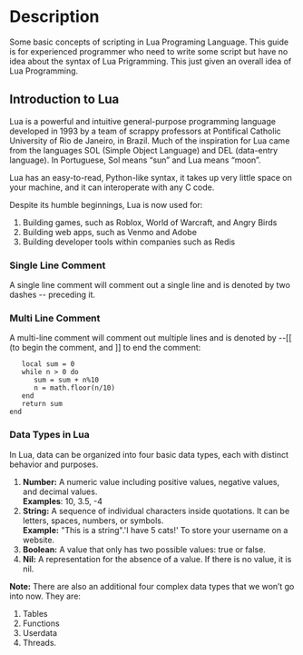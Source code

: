 # Description
Some basic concepts of scripting in Lua Programing Language.
This guide is for experienced programmer who need to write some script but have no idea about the syntax of Lua Prigramming.
This just given an overall idea of Lua Programming.


## Introduction to Lua
Lua is a powerful and intuitive general-purpose programming language developed in 1993 by a team of scrappy professors at Pontifical Catholic University of Rio de Janeiro, in Brazil. Much of the inspiration for Lua came from the languages SOL (Simple Object Language) and DEL (data-entry language). In Portuguese, Sol means “sun” and Lua means “moon”.

Lua has an easy-to-read, Python-like syntax, it takes up very little space on your machine, and it can interoperate with any C code.

Despite its humble beginnings, Lua is now used for:
1. Building games, such as Roblox, World of Warcraft, and Angry Birds
2. Building web apps, such as Venmo and Adobe
3. Building developer tools within companies such as Redis

### Single Line Comment
A single line comment will comment out a single line and is denoted by two dashes -- preceding it.

### Multi Line Comment
A multi-line comment will comment out multiple lines and is denoted by --[[ (to begin the comment, and ]] to end the comment:
  ``` function sumdigits(n) 
     local sum = 0
     while n > 0 do
        sum = sum + n%10
        n = math.floor(n/10)
     end
     return sum
  end
```
### Data Types in Lua
In Lua, data can be organized into four basic data types, each with distinct behavior and purposes.


1. **Number:**  A numeric value including positive values, negative values, and decimal values.	  </br></emsp>**Examples**: 10, 3.5, -4	
2. **String:**	A sequence of individual characters inside quotations. It can be letters, spaces, numbers, or symbols. </br></emsp> **Example:** "This is a string".'I have 5 cats!'	To store your username on a website.
3. **Boolean:** A value that only has two possible values: true or false.	
4. **Nil:** A representation for the absence of a value. If there is no value, it is nil.

**Note:** There are also an additional four complex data types that we won’t go into now. They are: 
1.  Tables
2.  Functions
3.  Userdata
4.  Threads.

